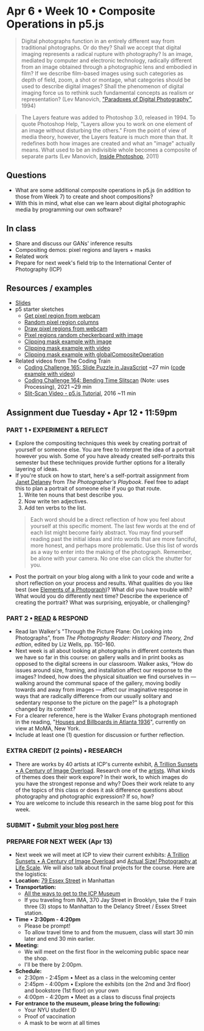 # Apr 6 • Week 10 • Composite Operations in p5.js

>Digital photographs function in an entirely different way from traditional photographs. Or do they? Shall we accept that digital imaging represents a radical rupture with photography? Is an image, mediated by computer and electronic
technology, radically different from an image obtained through a photographic lens and embodied in film? If we describe film-based images using such categories as depth of field, zoom, a shot or montage, what categories should be used to describe digital images? Shall the phenomenon of digital imaging force us to rethink such fundamental concepts as realism or representation? (Lev Manovich, ["Paradoxes of Digital Photography"](http://manovich.net/index.php/projects/paradoxes-of-digital-photography), 1994)

>The Layers feature was added to Photoshop 3.0, released in 1994. To quote Photoshop Help, "Layers allow you to work on one element of an image without disturbing the others." From the point of view of media theory, however, the Layers feature is much more than that. It redefines both how images are created and what an "image" actually means. What used to be an indivisible whole becomes a composite of separate parts (Lev Manovich, [Inside Photoshop](http://manovich.net/index.php/projects/inside-photoshop), 2011)

## Questions
- What are some additional composite operations in p5.js (in addition to those from Week 7) to create and shoot compositions?
- With this in mind, what else can we learn about digital photographic media by programming our own software?


## In class
- Share and discuss our GANs' inference results
- Compositing demos: pixel regions and layers + masks
- Related work
- Prepare for next week's field trip to the International Center of Photography (ICP)


## Resources / examples
- [Slides](https://drive.google.com/drive/u/0/folders/1YZtWK03TXGCoGmy7WeQYF-BBulZFAbHA)
- p5 starter sketches
    - [Get pixel region from webcam](https://editor.p5js.org/enickles/sketches/CXL8wf31w)
    - [Random pixel region columns](https://editor.p5js.org/enickles/sketches/PROCoBrLw)
    - [Draw pixel regions from webcam](https://editor.p5js.org/enickles/sketches/wQQtTv8LK)
    - [Pixel regions random checkerboard with image](https://editor.p5js.org/enickles/sketches/voDsbat1T)
    - [Clipping mask example with image](https://editor.p5js.org/enickles/sketches/LFIlq3kgj)
    - [Clipping mask example with video](https://editor.p5js.org/enickles/sketches/sSP2tVZvl)
    - [Clipping mask example with globalCompositeOperation](https://editor.p5js.org/enickles/sketches/zPWD1QaAb)
- Related videos from The Coding Train
    - [Coding Challenge 165: Slide Puzzle in JavaScript](https://www.youtube.com/watch?v=uQZLzhrzEs4) ~27 min ([code example with video](https://editor.p5js.org/codingtrain/sketches/YnLX7bGwW))
    - [Coding Challenge 164: Bending Time Slitscan](https://thecodingtrain.com/CodingChallenges/164-time-slitscan.html) (Note: uses Processing), 2021 ~29 min
    - [Slit-Scan Video - p5.js Tutorial](https://www.youtube.com/watch?v=YqVbuMPIRwY), 2016 ~11 min

## Assignment due Tuesday • Apr 12 • 11:59pm 
### PART 1 • EXPERIMENT & REFLECT 
- Explore the compositing techniques this week by creating portrait of yourself or someone else. You are free to interpret the idea of a portrait however you wish. Some of you have already created self-portraits this semester but these techniques provide further options for a literally layering of ideas. 
- If you're stuck on how to start, here's a self-portrait assignment from [Janet Delaney](http://www.janetdelaney.com/) from *The Photographer's Playbook*. Feel free to adapt this to plan a portrait of someone else if you go that route.
    1. Write ten nouns that best describe you.
    2. Now write ten adjectives.
    3. Add ten verbs to the list.
    > Each word should be a direct reflection of how you feel about yourself at this specific moment. The last few words at the end of each list might become fairly abstract. You may find yourself reading past the initial ideas and into words that are more fanciful, more honest, and perhaps more problematic. Use this list of words as a way to enter into the making of the photograph. Remember, be alone with your camera. No one else can click the shutter for you.
- Post the portrait on your blog along with a link to your code and write a short reflection on your process and results. What qualities do you like best (see [Elements of a Photograph](https://github.com/ellennickles/xphoto-s22/blob/main/resources/photograph-elements.md))? What did you have trouble with? What would you do differently next time? Describe the experience of creating the portrait? What was surprising, enjoyable, or challenging?

### PART 2 • [READ](https://drive.google.com/drive/u/0/folders/1YZtWK03TXGCoGmy7WeQYF-BBulZFAbHA) & RESPOND
- Read Ian Walker's "Through the Picture Plane: On Looking into Photographs", from *The Photography Reader: History and Theory, 2nd edtion*, edited by Liz Wells, pp. 150-160.
- Next week is all about looking at photographs in different contexts than we have so far in this course: on gallery walls and in print books as opposed to the digital screens in our classroom. Walker asks, “How do issues around size, framing, and installation affect our response to the images? Indeed, how does the physical situation we find ourselves in — walking around the communal space of the gallery, moving bodily towards and away from images — affect our imaginative response in ways that are radically difference from our usually solitary and sedentary response to the picture on the page?" Is a photograph changed by its context?
- For a clearer reference, here is the Walker Evans photograph mentioned in the reading, "[Houses and Billboards in Atlanta 1936](https://www.moma.org/collection/works/50265)", currently on view at MoMA, New York. 
- Include at least one (1) question for discussion or further reflection.

### EXTRA CREDIT (2 points) • RESEARCH
- There are works by 40 artists at ICP's currente exhibit, [A Trillion Sunsets • A Century of Image Overload](https://www.icp.org/exhibitions/a-trillion-sunsets). Research one of the [artists](https://collectordaily.com/a-trillion-sunsets-a-century-of-image-overload-icp/). What kinds of themes does their work expore? In their work, to which images do you have the strongest reponse and why? Does their work relate to any of the topics of this class or does it ask difference questions about photography and photographic expression? If so, how? 
- You are welcome to include this research in the same blog post for this week.


### SUBMIT • [Submit your blog post here](https://forms.gle/JfwCTv7JqkieZ8yz8)


### PREPARE FOR NEXT WEEK (Apr 13)
- Next week we will meet at ICP to view their current exhibits: [A Trillion Sunsets • A Century of Image Overload](https://www.icp.org/exhibitions/a-trillion-sunsets) and [
Actual Size! Photography at Life Scale](https://www.icp.org/exhibitions/actual-size). We will also talk about final projects for the course. Here are the logistics:
- **Location:** [79 Essex Street](https://goo.gl/maps/26TM2SpbwVFxfm5j6) in Manhattan
- **Transportation:** 
    - [All the ways to get to the ICP Museum](https://www.icp.org/contact/find-us)
    - If you traveling from IMA, 370 Jay Street in Brooklyn, take the F train three (3) stops to Manhattan to the Delancy Street / Essex Street station.
- **Time** • **2:30pm - 4:20pm**
    - Please be prompt!
    - To allow travel time to and from the musuem, class will start 30 min later and end 30 min earlier.
- **Meeting:** 
    - We will meet on the first floor in the welcoming public space near the shop.  
    - I'll be there by 2:00pm. 
- **Schedule:**
    - 2:30pm - 2:45pm • Meet as a class in the welcoming center
    - 2:45pm - 4:00pm • Explore the exhibits (on the 2nd and 3rd floor) and bookstore (1st floor) on your own
    - 4:00pm - 4:20pm • Meet as a class to discuss final projects
- **For entrance to the museum, please bring the following:**
    - Your NYU student ID
    - Proof of vaccination
    - A mask to be worn at all times
